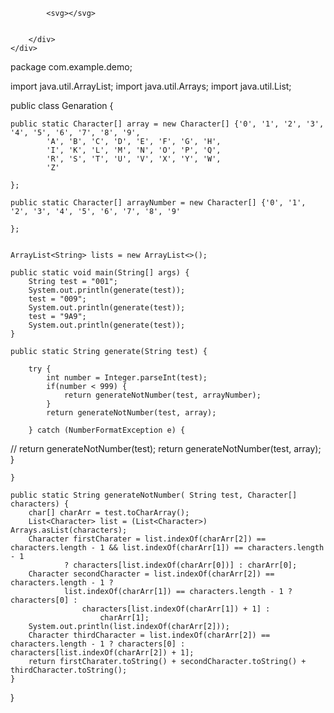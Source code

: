 
<!DOCTYPE html>
<html>
<head>
<style>

html, body{
    height: 100%;
    margin: 0;
    overflow: hidden;
}

.outside {
	width: 100%;
    height: 100%;
    display: flex;
    position: relative;
}

.inside {
	width: 100%;
    height: 100%;
    overflow: scroll;
}

.inside-element {
	background-color: rgba(255, 255, 255, 0.85);
    width: 4800px;
    height: 3200px;
    cursor: default;
	position: relative;
}

svg {
	position: absolute;
    top: 0;
    left: 0;
    right: 0;
    bottom: 0;
	width: 100%;
    height: 100%;
}

</style>
</head>
<body>

<div class="outside">
	<div class="inside">
		<div class="inside-element">
			
			
			<svg></svg>
			

		</div>
	</div>
</div>
</body>
</html>


package com.example.demo;

import java.util.ArrayList;
import java.util.Arrays;
import java.util.List;

public class Genaration {

	
	public static Character[] array = new Character[] {'0', '1', '2', '3', '4', '5', '6', '7', '8', '9',
			'A', 'B', 'C', 'D', 'E', 'F', 'G', 'H',
			'I', 'K', 'L', 'M', 'N', 'O', 'P', 'Q',
			'R', 'S', 'T', 'U', 'V', 'X', 'Y', 'W',
			'Z'
	
	};
	
	public static Character[] arrayNumber = new Character[] {'0', '1', '2', '3', '4', '5', '6', '7', '8', '9'
	
	};
	
	
	ArrayList<String> lists = new ArrayList<>();
	
	public static void main(String[] args) {
		String test = "001";
		System.out.println(generate(test));
		test = "009";
		System.out.println(generate(test));
		test = "9A9";
		System.out.println(generate(test));
	}
	
	public static String generate(String test) {
		
		try {
			int number = Integer.parseInt(test);
			if(number < 999) {
				return generateNotNumber(test, arrayNumber);
			}
			return generateNotNumber(test, array);
			
		} catch (NumberFormatException e) {
//			return generateNotNumber(test);
			return generateNotNumber(test, array);
		}
		
		
	}
	
	public static String generateNotNumber( String test, Character[] characters) {
		char[] charArr = test.toCharArray();
		List<Character> list = (List<Character>) Arrays.asList(characters);
		Character firstCharater = list.indexOf(charArr[2]) == characters.length - 1 && list.indexOf(charArr[1]) == characters.length - 1 
				? characters[list.indexOf(charArr[0])] : charArr[0];
		Character secondCharacter = list.indexOf(charArr[2]) == characters.length - 1 ? 
				list.indexOf(charArr[1]) == characters.length - 1 ? characters[0] :
					characters[list.indexOf(charArr[1]) + 1] : 
						charArr[1];	
		System.out.println(list.indexOf(charArr[2]));
		Character thirdCharacter = list.indexOf(charArr[2]) == characters.length - 1 ? characters[0] : characters[list.indexOf(charArr[2]) + 1];
		return firstCharater.toString() + secondCharacter.toString() + thirdCharacter.toString();
	}

}

